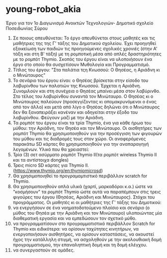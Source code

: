 # young-robot_akia
Έργο για τον 1ο Διαγωνισμό Ανοικτών Τεχνολογιών- Δημοτικό σχολείο Ποσειδωνίας Σύρου
1. Σε ποιους απευθύνεται: Το έργο απευθύνεται στους μαθητές και τις μαθήτριες της της Γ' τάξης του Δημοτικού σχολείου. Έχει προηγηθεί εξοικείωση των παιδιών τις προηγούμενες σχολικές χρονιές (στην Α' τάξη και στη Β' τάξη) με τη ρομποτική μέσα από απλές δραστηριότητες με το ρομπότ Thymio. Σκοπός του έργου είναι να υλοποιήσουν ένα έργο στο οποίο θα συσχετίσουν Μυθολογία και Προγραμματισμό.
2. Τίτλος του έργου: "Στα παλάτια τςη Κνωσσού: Ο Θησέας, η Αριάδνη κι ο Μινώταυρος"
3. Το σενάριο του έργου είναι: ο Θησέας βρίσκεται στην είσοδο του λαβυρίνθου των παλατιών της Κνωσσού. Έρχεται η Αριάδνη. Συνομιλούν και στη συνέχεια ο Θησέας μπαίνει μέσα στον λαβύρινθο. Στο τέλος του λαβυρίνθου συναντά τον Μινώταυρο. Ο Θησέας κι ο Μινώταυρος παλεύουν (προσεγγίζοντας κι απομακρυνόμενοι ο ένας από τον άλλο) και μετά από λίγο ο Θησέας δηλώνει ότι ο Μινώταυρος δεν θα ξαναπειράξει κανέναν και οδηγείται στην έξοδο του λαβυρίνθου. Φεύγουν μαζί με την Αριάδνη.
4. Τα ρομπότ του έργου είναι τα τρία Thymio, ένα για κάθε ήρωα του μύθου: την Αριάδνη, τον Θησέα και τον Μινώταυρο. Οι αισθητήρες των ρομπότ Thymio θα χρησιμοποιηθούν για την προσέγγιση των φιγουρών του μύθου και τις διαδρομές τους στον χώρο. Οι αναφερόμενες παρακάτω SD κάρτες θα χρησιμοποιηθούν για την αναπαραγηγή λεγομένων. 
Υλικό που θα χρειαστεί:
1. Τρία (3) σετ ασύρματο ρομπότ Thymio II(τα ρομπότ wireless Thymio II και τα αντίστοιχα dongles)
2. Τρεις micro SD κάρτες για Thymio II. (https://www.thymio.org/en:thymiomicrosd)
3. Θα χρησιμοποιηθεί το προγραμαμτιστικό περιβάλλον scratch for Thymio.
4. Θα χρησιμοποιηθούν απλά υλικά (χαρτί, μαρκαδόροι κ.α.) ώστε να "κοσμήσουν" τα ρομπότ Thymio ώστε αυτά να παραπέμπουν στις τρεις φιγούρες του έργου (Θησέας, Αριάδνη και Μινώταυρος).
Στόχοι του προγράμματος. 
Οι μαθητές κι οι μαθήτριες της Γ' τάξης του Δημοτικού:
1. να ενεργήσουν σε ένα νοηματοδοτούμενο πλαίσιο και σενάριο (ο μύθος του Θησέα με την Αριάδνη και τον Μινώταυρο) υλοποιώντας μία διαθεματική εργασία και να εμπεδώσουν τον σχετικό μύθο.
2. να προγραμματίσουν στο προγραμματιστικό περιβάλλον Scratch for Thymio και ειδικότερα: να ορίσουν ταχύτητες κινητήρων, να ενεργοποιήσουν αισθητήρες, να ορίσουν καταστάσεις, να ακουστεί ήχος την κατάλληλη στιγμή, να ασχοληθούν με την ακολουθιακή δομή προγραμματισμού, την επαναληπτική δομή και τη δομή ελέγχου.
3. να συνεργαστούν σε ομάδες.
